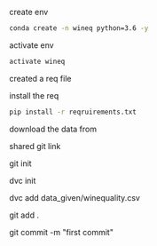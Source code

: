 create env
```bash
conda create -n wineq python=3.6 -y
```

activate env
```bash
activate wineq
```
created a req file

install the req
```bash
pip install -r reqruirements.txt
```


download the data from 

shared git link 

git init

dvc init

dvc add data_given/winequality.csv

git add . 

git commit -m "first commit"



